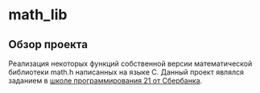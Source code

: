 # math_lib

## Обзор проекта

Реализация некоторых функций собственной версии математической библиотеки math.h написанных на языке C.
Данный проект являлся заданием в [школе программирования 21 от Сбербанка](https://21-school.ru).